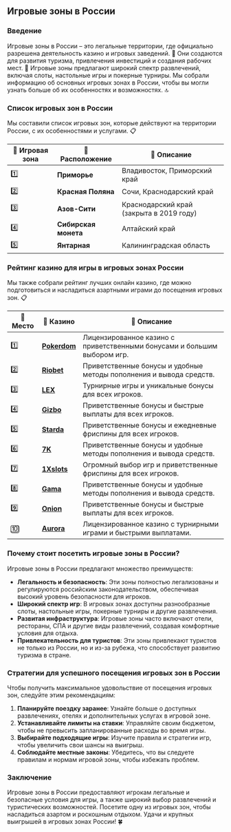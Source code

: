 ## Игровые зоны в России

### Введение
Игровые зоны в России – это легальные территории, где официально разрешена деятельность казино и игровых заведений. 🎰 Они создаются для развития туризма, привлечения инвестиций и создания рабочих мест. 💼 Игровые зоны предлагают широкий спектр развлечений, включая слоты, настольные игры и покерные турниры. Мы собрали информацию об основных игровых зонах в России, чтобы вы могли узнать больше об их особенностях и возможностях. 🔝

### Список игровых зон в России
Мы составили список игровых зон, которые действуют на территории России, с их особенностями и услугами. 📋

| 🥇 **Игровая зона** | 📍 **Расположение** | 💬 **Описание** |
|-------------------|--------------------|----------------|
| 1️⃣ | **Приморье** | Владивосток, Приморский край | Приморская игровая зона расположена недалеко от Владивостока и привлекает туристов из Азии и России. Она известна своими крупными казино, такими как "Tigre de Cristal" и "Shambala". |
| 2️⃣ | **Красная Поляна** | Сочи, Краснодарский край | Игровая зона в Сочи является частью популярного горнолыжного курорта. Казино "Сочи" предлагает множество игровых автоматов, настольных игр и покерных турниров. |
| 3️⃣ | **Азов-Сити** | Краснодарский край (закрыта в 2019 году) | Первоначально это была одна из первых легальных игровых зон в России, но в 2019 году зона была официально закрыта. |
| 4️⃣ | **Сибирская монета** | Алтайский край | Игровая зона "Сибирская монета" расположена в живописном Алтайском крае и предлагает игрокам казино, отели и развлекательные центры. |
| 5️⃣ | **Янтарная** | Калининградская область | "Янтарная" – это игровая зона в Калининградской области, предлагающая игровые автоматы, настольные игры и другие виды азартных развлечений. |

### Рейтинг казино для игры в игровых зонах России
Мы также собрали рейтинг лучших онлайн казино, где можно подготовиться и насладиться азартными играми до посещения игровых зон. 📋

| 🥇 **Место** | 🎰 **Казино** | 💬 **Описание** |
|-------------|-------------|----------------|
| 1️⃣ | [**Pokerdom**](https://brandplay.link/4k77v2yx) | Лицензированное казино с приветственными бонусами и большим выбором игр. |
| 2️⃣ | [**Riobet**](https://brandplay.link/7xBLTPyj) | Приветственные бонусы и удобные методы пополнения и вывода средств. |
| 3️⃣ | [**LEX**](https://brandplay.link/zW4hdDFV) | Турнирные игры и уникальные бонусы для всех игроков. |
| 4️⃣ | [**Gizbo**](https://brandplay.link/bprXw4YV) | Приветственные бонусы и быстрые выплаты для всех игроков. |
| 5️⃣ | [**Starda**](https://brandplay.link/fB7xwRFL) | Приветственные бонусы и ежедневные фриспины для всех игроков. |
| 6️⃣ | [**7K**](https://brandplay.link/BvQyFShp) | Приветственные бонусы и удобные методы пополнения и вывода средств. |
| 7️⃣ | [**1Xslots**](https://brandplay.link/hSB1khtr) | Огромный выбор игр и приветственные фриспины для всех игроков. |
| 8️⃣ | [**Gama**](https://brandplay.link/j6NMKsDz) | Приветственные бонусы и удобные методы пополнения и вывода средств. |
| 9️⃣ | [**Onion**](https://brandplay.link/zBGRVpQ9) | Приветственные бонусы и быстрые выплаты для всех игроков. |
| 🔟 | [**Aurora**](https://10trafic-stat2.com/click/668546556bcc6313411604bd/6766/13032/subaccount) | Лицензированное казино с турнирными играми и быстрыми выплатами. |

### Почему стоит посетить игровые зоны в России?
Игровые зоны в России предлагают множество преимуществ:

- **Легальность и безопасность**: Эти зоны полностью легализованы и регулируются российским законодательством, обеспечивая высокий уровень безопасности для игроков.
- **Широкий спектр игр**: В игровых зонах доступны разнообразные слоты, настольные игры, покерные турниры и другие развлечения.
- **Развитая инфраструктура**: Игровые зоны часто включают отели, рестораны, СПА и другие виды развлечений, создавая комфортные условия для отдыха.
- **Привлекательность для туристов**: Эти зоны привлекают туристов не только из России, но и из-за рубежа, что способствует развитию туризма в стране.

### Стратегии для успешного посещения игровых зон в России
Чтобы получить максимальное удовольствие от посещения игровых зон, следуйте этим рекомендациям:

1. **Планируйте поездку заранее**: Узнайте больше о доступных развлечениях, отелях и дополнительных услугах в игровой зоне.
2. **Устанавливайте лимиты на ставки**: Управляйте своим бюджетом, чтобы не превысить запланированные расходы во время игры.
3. **Выбирайте подходящие игры**: Изучите правила и стратегии игр, чтобы увеличить свои шансы на выигрыш.
4. **Соблюдайте местные законы**: Убедитесь, что вы следуете правилам и нормам игровой зоны, чтобы избежать проблем.

### Заключение
Игровые зоны в России предоставляют игрокам легальные и безопасные условия для игры, а также широкий выбор развлечений и туристических возможностей. Посетите одну из игровых зон, чтобы насладиться азартом и роскошным отдыхом. Удачи и крупных выигрышей в игровых зонах России! 🍀

